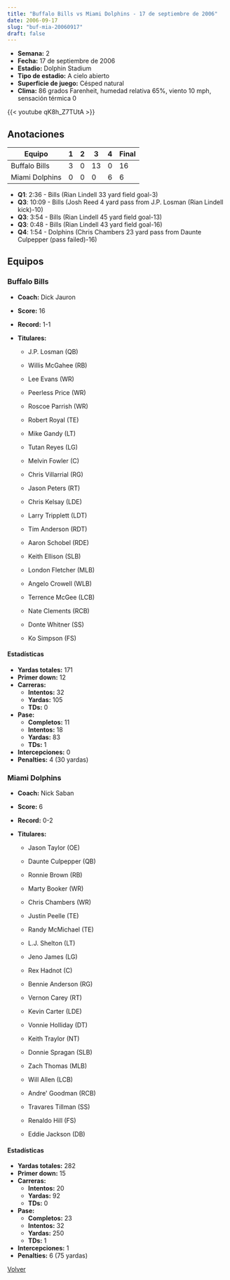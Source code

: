 ```yaml
---
title: "Buffalo Bills vs Miami Dolphins - 17 de septiembre de 2006"
date: 2006-09-17
slug: "buf-mia-20060917"
draft: false
---
```


- **Semana:** 2
- **Fecha:** 17 de septiembre de 2006
- **Estadio:** Dolphin Stadium
- **Tipo de estadio:** A cielo abierto
- **Superficie de juego:** Césped natural
- **Clima:** 86 grados Farenheit, humedad relativa 65%, viento 10 mph, sensación térmica 0


{{< youtube qK8h_Z7TUtA >}}


## Anotaciones
| Equipo | 1 | 2 | 3 | 4 | Final |
|--------|---|---|---|---|-------|
| Buffalo Bills  | 3 | 0 | 13 | 0  | 16 |
| Miami Dolphins  | 0 | 0 | 0 | 6  | 6 |
- **Q1**: 2:36 - Bills (Rian Lindell 33 yard field goal-3)
- **Q3**: 10:09 - Bills (Josh Reed 4 yard pass from J.P. Losman (Rian Lindell kick)-10)
- **Q3**: 3:54 - Bills (Rian Lindell 45 yard field goal-13)
- **Q3**: 0:48 - Bills (Rian Lindell 43 yard field goal-16)
- **Q4**: 1:54 - Dolphins (Chris Chambers 23 yard pass from Daunte Culpepper (pass failed)-16)


## Equipos


### Buffalo Bills
* **Coach:** Dick Jauron
* **Score:** 16
* **Record:** 1-1
* **Titulares:** 

  * J.P. Losman (QB) 

  * Willis McGahee (RB) 

  * Lee Evans (WR) 

  * Peerless Price (WR) 

  * Roscoe Parrish (WR) 

  * Robert Royal (TE) 

  * Mike Gandy (LT) 

  * Tutan Reyes (LG) 

  * Melvin Fowler (C) 

  * Chris Villarrial (RG) 

  * Jason Peters (RT) 

  * Chris Kelsay (LDE) 

  * Larry Tripplett (LDT) 

  * Tim Anderson (RDT) 

  * Aaron Schobel (RDE) 

  * Keith Ellison (SLB) 

  * London Fletcher (MLB) 

  * Angelo Crowell (WLB) 

  * Terrence McGee (LCB) 

  * Nate Clements (RCB) 

  * Donte Whitner (SS) 

  * Ko Simpson (FS) 

#### Estadísticas
* **Yardas totales:** 171
* **Primer down:** 12
* **Carreras:**
  * **Intentos:** 32
  * **Yardas:** 105
  * **TDs:** 0
* **Pase:**
  * **Completos:** 11
  * **Intentos:** 18
  * **Yardas:** 83
  * **TDs:** 1
* **Intercepciones:** 0
* **Penalties:** 4 (30 yardas)

### Miami Dolphins
* **Coach:** Nick Saban
* **Score:** 6
* **Record:** 0-2
* **Titulares:** 

  * Jason Taylor (OE) 

  * Daunte Culpepper (QB) 

  * Ronnie Brown (RB) 

  * Marty Booker (WR) 

  * Chris Chambers (WR) 

  * Justin Peelle (TE) 

  * Randy McMichael (TE) 

  * L.J. Shelton (LT) 

  * Jeno James (LG) 

  * Rex Hadnot (C) 

  * Bennie Anderson (RG) 

  * Vernon Carey (RT) 

  * Kevin Carter (LDE) 

  * Vonnie Holliday (DT) 

  * Keith Traylor (NT) 

  * Donnie Spragan (SLB) 

  * Zach Thomas (MLB) 

  * Will Allen (LCB) 

  * Andre' Goodman (RCB) 

  * Travares Tillman (SS) 

  * Renaldo Hill (FS) 

  * Eddie Jackson (DB) 

#### Estadísticas
* **Yardas totales:** 282
* **Primer down:** 15
* **Carreras:**
  * **Intentos:** 20
  * **Yardas:** 92
  * **TDs:** 0
* **Pase:**
  * **Completos:** 23
  * **Intentos:** 32
  * **Yardas:** 250
  * **TDs:** 1
* **Intercepciones:** 1
* **Penalties:** 6 (75 yardas)


[Volver](/historia/2006)
